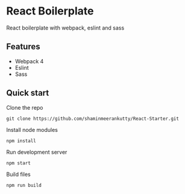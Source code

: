 # React Boilerplate
React boilerplate with webpack, eslint and sass

## Features
* Webpack 4
* Eslint
* Sass

## Quick start
Clone the repo

    git clone https://github.com/shaminmeerankutty/React-Starter.git

Install node modules

    npm install

Run development server

    npm start

Build files

    npm run build
